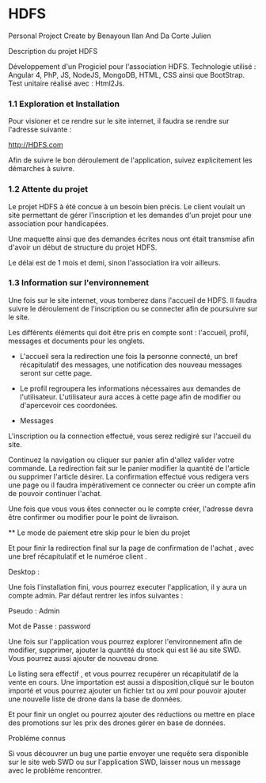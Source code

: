 # HDFS

Personal Project Create by Benayoun Ilan And Da Corte Julien

Description du projet HDFS

Développement d'un Progiciel pour l'association HDFS. Technologie utilisé : Angular 4, PhP, JS, NodeJS, MongoDB, HTML, CSS ainsi que BootStrap. Test unitaire réalisé avec : Html2Js.


### 1.1 Exploration et Installation

Pour visioner et ce rendre sur le site internet, il faudra se rendre sur l'adresse suivante :

http://HDFS.com

Afin de suivre le bon déroulement de l'application, suivez explicitement les démarches à suivre.


### 1.2 Attente du projet

Le projet HDFS à été concue à un besoin bien précis. Le client voulait un site permettant de gérer l'inscription et les demandes d'un projet pour une association pour handicapées.

Une maquette ainsi que des demandes écrites nous ont était transmise afin d'avoir un début de structure du projet HDFS.

Le délai est de 1 mois et demi, sinon l'association ira voir ailleurs.


### 1.3 Information sur l'environnement

Une fois sur le site internet, vous tomberez dans l'accueil de HDFS. Il faudra suivre le déroulement de l'inscription ou se connecter afin de poursuivre sur le site.

Les différents éléments qui doit être pris en compte sont : l'accueil, profil, messages et documents pour les onglets.

- L'accueil sera la redirection une fois la personne connecté, un bref récapitulatif des messages, une notification des nouveau messages seront sur cette page.

- Le profil regroupera les informations nécessaires aux demandes de l'utilisateur. L'utilisateur aura acces à cette page afin de modifier ou d'apercevoir ces coordonées.

- Messages

L'inscription ou la connection effectué, vous serez redigiré sur l'accueil du site.

Continuez la navigation ou cliquer sur panier afin d'allez valider votre commande. La redirection fait sur le panier modifier la quantité de l'article ou supprimer l'article désirer. La confirmation effectué vous redigera vers une page ou il faudra impérativement ce connecter ou créer un compte afin de pouvoir continuer l'achat.

Une fois que vous vous êtes connecter ou le compte créer, l'adresse devra être confirmer ou modifier pour le point de livraison.

** Le mode de paiement etre skip pour le bien du projet

Et pour finir la redirection final sur la page de confirmation de l'achat , avec une bref récapitulatif et le numéroe client .

Desktop :

Une fois l'installation fini, vous pourrez executer l'application, il y aura un compte admin. Par défaut rentrer les infos suivantes :

Pseudo : Admin

Mot de Passe : password

Une fois sur l'application vous pourrez explorer l'environnement afin de modifier, supprimer, ajouter la quantité du stock qui est lié au site SWD. Vous pourrez aussi ajouter de nouveau drone.

Le listing sera effectif , et vous pourrez recupérer un récapitulatif de la vente en cours. Une importation est aussi a disposition,cliqué sur le bouton importé et vous pourrez ajouter un fichier txt ou xml pour pouvoir ajouter une nouvelle liste de drone dans la base de données.

Et pour finir un onglet ou pourrez ajouter des réductions ou mettre en place des promotions sur les prix des drones gérer en base de données.

Probléme connus

Si vous découvrer un bug une partie envoyer une requête sera disponible sur le site web SWD ou sur l'application SWD, laisser nous un message avec le probléme rencontrer.

